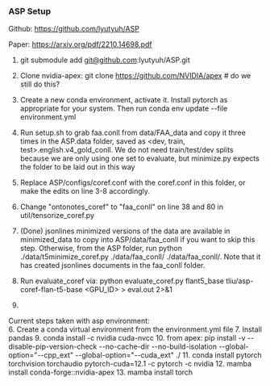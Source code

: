 ### ASP Setup

Github: https://github.com/lyutyuh/ASP

Paper: https://arxiv.org/pdf/2210.14698.pdf

1. git submodule add git@github.com:lyutyuh/ASP.git

2. Clone nvidia-apex: git clone https://github.com/NVIDIA/apex # do we still do this?

3. Create a new conda environment, activate it. Install pytorch as appropriate for your system. Then run conda env update --file environment.yml

4. Run setup.sh to grab faa.conll from data/FAA_data and copy it three times in the ASP.data folder, saved as <dev, train, test>.english.v4_gold_conll. We do not need train/test/dev splits because we are only using one set to evaluate, but minimize.py expects the folder to be laid out in this way

5. Replace ASP/configs/coref.conf with the coref.conf in this folder, or make the edits on line 3-8 accordingly.

6. Change "ontonotes_coref" to "faa_conll" on line 38 and 80 in util/tensorize_coref.py

7. (Done) jsonlines minimized versions of the data are available in minimized_data to copy into ASP/data/faa_conll if you want to skip this step. Otherwise, from the ASP folder, run python ./data/t5minimize_coref.py ./data/faa_conll/ ./data/faa_conll/. Note that it has created jsonlines documents in the faa_conll folder.

8. Run evaluate_coref via: python evaluate_coref.py flant5_base tliu/asp-coref-flan-t5-base <GPU_ID> > eval.out 2>&1

9. 



Current steps taken with asp environment:\
6. Create a conda virtual environment from the environment.yml file
7. Install pandas
9. conda install -c nvidia cuda-nvcc
10. from apex: pip install -v --disable-pip-version-check --no-cache-dir --no-build-isolation --global-option="--cpp_ext" --global-option="--cuda_ext" ./
11. conda install pytorch torchvision torchaudio pytorch-cuda=12.1 -c pytorch -c nvidia
12. mamba install conda-forge::nvidia-apex
13. mamba install torch